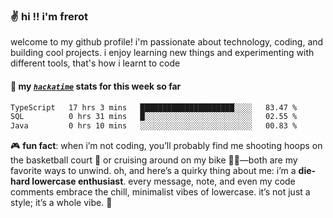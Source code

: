 ### ✌️ hi !! i'm frerot

welcome to my github profile! i'm passionate about technology, coding, and
building cool projects. i enjoy learning new things and experimenting with
different tools, that's how i learnt to code

#### 📡 my [_`hackatime`_](https://waka.hackclub.com/) stats for this week so far

<!--START_SECTION:waka-->

```txt
TypeScript   17 hrs 3 mins   █████████████████████░░░░   83.47 %
SQL          0 hrs 31 mins   █░░░░░░░░░░░░░░░░░░░░░░░░   02.55 %
Java         0 hrs 10 mins   ░░░░░░░░░░░░░░░░░░░░░░░░░   00.83 %
```

<!--END_SECTION:waka-->

🎮 **fun fact**: when i’m not coding, you’ll probably find me shooting hoops on
the basketball court 🏀 or cruising around on my bike 🚴‍♂️—both are my favorite
ways to unwind. oh, and here’s a quirky thing about me: i’m a **die-hard
lowercase enthusiast**. every message, note, and even my code comments embrace
the chill, minimalist vibes of lowercase. it’s not just a style; it’s a whole
vibe. 🤘
